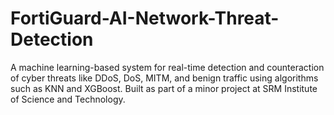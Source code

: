 # FortiGuard-AI-Network-Threat-Detection
A machine learning-based system for real-time detection and counteraction of cyber threats like DDoS, DoS, MITM, and benign traffic using algorithms such as KNN and XGBoost. Built as part of a minor project at SRM Institute of Science and Technology.
